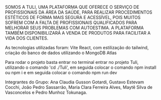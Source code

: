SOMOS A TULI, UMA PLATAFORMA QUE OFERECE O SERVIÇO DE PROFISSIONAIS DA ÁREA DA SAÚDE, PARA REALIZAR PROCEDIMENTOS ESTÉTICOS DE FORMA MAIS SEGURA E ACESSÍVEL, POIS MUITOS SOFREM COM A FALTA DE PROFISSIONAIS QUALIFICADOS PARA MELHORAR SEUS PROBLEMAS COM AUTOESTIMA. A PLATAFORMA TAMBÉM DISPONIBILIZARÁ A VENDA DE PRODUTOS PARA FACILITAR A VIDA DOS CLIENTES.

As tecnologias utilizadas foram: Vite React, com estilização do tailwind, criação do banco de dados utilizando o MongoDB Atlas

Para rodar o projeto basta entrar no terminal entrar no projeto Tuli, utilizando o comando 'cd ./Tuli', em seguida colocar o comando npm install ou npm i e em seguida colocar o comando npm run dev

Integrantes do Grupo: Ana Claudia Gusson Gotardi, Gustavo Estevam Cocchi, João Pedro Sassarrão, Maria Clara Ferreira Alves, Maytê Silva de Vasconcelos e Pedro Munhoz Tokunaga.
